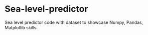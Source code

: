 # Sea-level-predictor
Sea level predictor code with dataset to showcase Numpy, Pandas, Matplotlib skills.

